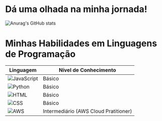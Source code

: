 # Dá uma olhada na minha jornada!

![Anurag's GitHub stats](https://github-readme-stats.vercel.app/api?username=danielvallota&theme=transparent&show_icons=true)

# Minhas Habilidades em Linguagens de Programação

| Linguagem         | Nível de Conhecimento   |
| ----------------- | ------------------------ |
| ![JavaScript](https://img.shields.io/badge/JavaScript-555555?logo=javascript) | Básico                   |
| ![Python](https://img.shields.io/badge/Python-3776AB?logo=python&logoColor=white) | Básico              |
| ![HTML](https://img.shields.io/badge/HTML5-E34F26?logo=html5&logoColor=white) | Básico                   |
| ![CSS](https://img.shields.io/badge/CSS3-1572B6?logo=css3&logoColor=white) | Básico              |
| ![AWS](https://img.shields.io/badge/AWS-232F3E?logo=amazon-aws&logoColor=white) | Intermediário (AWS Cloud Pratitioner)                    |


